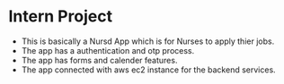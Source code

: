 # Intern Project

* This is basically a Nursd App which is for Nurses to apply thier jobs.
* The app has a authentication and otp process.
* The app has forms and calender features.
* The app connected with aws ec2 instance for the backend services.

